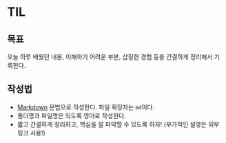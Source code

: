 # TIL

## 목표
오늘 하루 배웠던 내용, 이해하기 어려운 부분, 삽질한 경험 등을 간결하게 정리해서 기록한다. 


## 작성법
- [Markdown](https://guides.github.com/features/mastering-markdown/) 문법으로 작성한다. 파일 확장자는 `md`이다. 
- 폴더명과 파일명은 되도록 영어로 작성한다. 
- 짧고 간결하게 정리하고, 핵심을 잘 파악할 수 있도록 하자! (부가적인 설명은 외부링크 사용!) 


